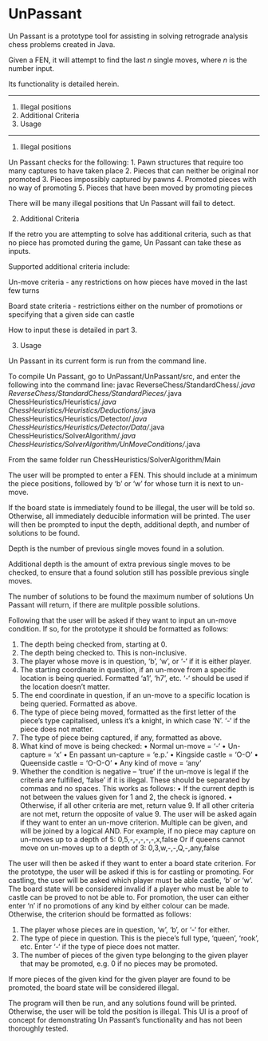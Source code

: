 # UnPassant

Un Passant is a prototype tool for assisting in solving retrograde analysis chess problems created in Java.

Given a FEN, it will attempt to find the last _n_ single moves, where _n_ is the number input.

Its functionality is detailed herein.


-------------------------
1. Illegal positions
2. Additional Criteria
3. Usage
-------------------------


1. Illegal positions

Un Passant checks for the following:
    1. Pawn structures that require too many captures to have taken place
    2. Pieces that can neither be original nor promoted
    3. Pieces impossibly captured by pawns
    4. Promoted pieces with no way of promoting
    5. Pieces that have been moved by promoting pieces

There will be many illegal positions that Un Passant will fail to detect.

2. Additional Criteria

If the retro you are attempting to solve has additional criteria, such as that no piece has promoted during the game, Un Passant can take these as inputs.

Supported additional criteria include:

Un-move criteria - any restrictions on how pieces have moved in the last few turns

Board state criteria - restrictions either on the number of promotions or specifying that a given side can castle

How to input these is detailed in part 3.

3. Usage

Un Passant in its current form is run from the command line.

To compile Un Passant, go to UnPassant/UnPassant/src, and enter the following into the command line:
   javac ReverseChess/StandardChess/*.java ReverseChess/StandardChess/StandardPieces/*.java ChessHeuristics/Heuristics/*.java ChessHeuristics/Heuristics/Deductions/*.java ChessHeuristics/Heuristics/Detector/*.java ChessHeuristics/Heuristics/Detector/Data/*.java ChessHeuristics/SolverAlgorithm/*.java ChessHeuristics/SolverAlgorithm/UnMoveConditions/*.java

From the same folder run ChessHeuristics/SolverAlgorithm/Main

The user will be prompted to enter a FEN. This should include at a minimum the piece positions, followed by ‘b’ or ‘w’ for whose turn it is next to un-move.


If the board state is immediately found to be illegal, the user will be told so. Otherwise, all immediately deducible information will be printed.
The user will then be prompted to input the depth, additional depth, and number of solutions to be found.

Depth is the number of previous single moves found in a solution.

Additional depth is the amount of extra previous single moves to be checked, to ensure that a found solution still has possible previous single moves.

The number of solutions to be found the maximum number of solutions Un Passant will return, if there are mulitple possible solutions.

Following that the user will be asked if they want to input an un-move condition. If so, for the prototype it should be formatted as follows:

1. The depth being checked from, starting at 0.
2. The depth being checked to. This is non-inclusive.
3. The player whose move is in question, ‘b’, ‘w’, or ‘-‘ if it is either player.
4. The starting coordinate in question, if an un-move from a specific location is being queried. Formatted ‘a1’, ‘h7’, etc. ‘-‘ should be used if the location doesn’t matter.
5. The end coordinate in question, if an un-move to a specific location is being queried. Formatted as above.
6. The type of piece being moved, formatted as the first letter of the piece’s type capitalised, unless it’s a knight, in which case ‘N’. ‘-‘ if the piece does not matter.
7. The type of piece being captured, if any, formatted as above.
8. What kind of move is being checked:
   •	Normal un-move = ‘-‘
   •	Un-capture = ‘x’
   •	En passant un-capture = ‘e.p.’
   •	Kingside castle = ‘O-O’
   •	Queenside castle = ‘O-O-O’
   •	Any kind of move = ‘any’
9. Whether the condition is negative – ‘true’ if the un-move is legal if the criteria are fulfilled, ‘false’ if it is illegal.
   These should be separated by commas and no spaces.
   This works as follows:
   •	If the current depth is not between the values given for 1 and 2, the check is ignored.
   •	Otherwise, if all other criteria are met, return value 9. If all other criteria are not met, return the opposite of value 9.
   The user will be asked again if they want to enter an un-move criterion. Multiple can be given, and will be joined by a logical AND.
   For example, if no piece may capture on un-moves up to a depth of 5:
   0,5,-,-,-,-,-,x,false
   Or if queens cannot move on un-moves up to a depth of 3:
   0,3,w,-,-,Q,-,any,false

The user will then be asked if they want to enter a board state criterion. For the prototype, the user will be asked if this is for castling or promoting.
For castling, the user will be asked which player must be able castle, ‘b’ or ‘w’. The board state will be considered invalid if a player who must be able to castle can be proved to not be able to.
For promotion, the user can either enter ‘n’ if no promotions of any kind by either colour can be made. Otherwise, the criterion should be formatted as follows:

1. The player whose pieces are in question, ‘w’, ‘b’, or ‘-‘ for either.
2. The type of piece in question. This is the piece’s full type, ‘queen’, ‘rook’, etc. Enter ‘-‘ if the type of piece does not matter.
3. The number of pieces of the given type belonging to the given player that may be promoted, e.g. 0 if no pieces may be promoted.

If more pieces of the given kind for the given player are found to be promoted, the board state will be considered illegal.

The program will then be run, and any solutions found will be printed. Otherwise, the user will be told the position is illegal. 
This UI is a proof of concept for demonstrating Un Passant’s functionality and has not been thoroughly tested.


